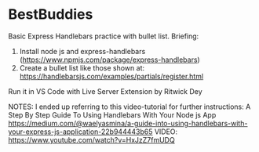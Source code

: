 # BestBuddies
Basic Express Handlebars practice with bullet list.
Briefing:
1) Install node js and express-handlebars (https://www.npmjs.com/package/express-handlebars)
2) Create a bullet list like those shown at: https://handlebarsjs.com/examples/partials/register.html

Run it in VS Code with Live Server Extension by Ritwick Dey

NOTES:
I ended up referring to this video-tutorial for further instructions:
A Step By Step Guide To Using Handlebars With Your Node js App
https://medium.com/@waelyasmina/a-guide-into-using-handlebars-with-your-express-js-application-22b944443b65
VIDEO: https://www.youtube.com/watch?v=HxJzZ7fmUDQ
